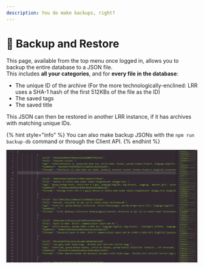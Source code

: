 ```yaml
---
description: You do make backups, right?
---
```


# 💾 Backup and Restore

This page, available from the top menu once logged in, allows you to backup the entire database to a JSON file.  
This includes **all your categories**, and for **every file in the database**:

* The unique ID of the archive (For the more technologically-enclined: LRR uses a SHA-1 hash of the first 512KBs of the file as the ID)
* The saved tags
* The saved title

This JSON can then be restored in another LRR instance, if it has archives with matching unique IDs.

{% hint style="info" %}
You can also make backup JSONs with the `npm run backup-db` command or through the Client API.
{% endhint %}

![Average backup.json](../.screenshots/backup.png)

